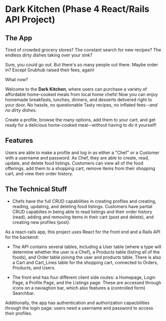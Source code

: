 # Dark Kitchen (Phase 4 React/Rails API Project)

## The App

Tired of crowded grocery stores? The constant search for new recipes? The endless dirty dishes taking over your sink? 

Sure, you could go out. But there's so many people out there. Maybe order in? Except Grubhub raised their fees, again! 

What now? 

Welcome to the **Dark Kitchen**, where users can purchase a variety of affordable home-cooked meals from local home chefs! Now you can enjoy homemade breakfasts, lunches, dinners, and desserts delivered right to your door. No hassle, no questionable Tasty recipes, no inflated fees--_and no dirty dishes_. 

Create a profile, browse the many options, add them to your cart, and get ready for a delicious home-cooked meal--without having to do it yourself! 

## Features

Users are able to make a profile and log in as either a "Chef" or a Customer with a username and password. As Chef, they are able to create, read, update, and delete food listings. Customers can view all of the food offerings, add them to a shopping cart, remove items from their shopping cart, and view their order history. 

## The Technical Stuff

- Chefs have the full CRUD capabilities in creating profiles and creating, reading, updating, and deleting food listings. Customers have partial CRUD capabilies in being able to read listings and their order history (read), adding and removing items in their cart (post and delete), and creating new profiles (post). 

As a react-rails app, this project uses React for the front end and a Rails API for the backend:

- The API contains several tables, including a User table (where a type will determine whether the user is a Chef), a Products table (listing all of the foods), and Order table joining the user and products table. There is also a Cart and Cart_Lines table for the shopping cart, connected to Orders, Products, and Users. 

- The front end has four different client side routes: a Homepage, Login Page, a Profile Page, and the Listings page. These are accessed through icons on a naviagtion bar, which also features a (controlled form) Searchbar. 

Additionally, the app has authentication and authorization capacbilities through the login page: users need a username and password to access their profiles. 

